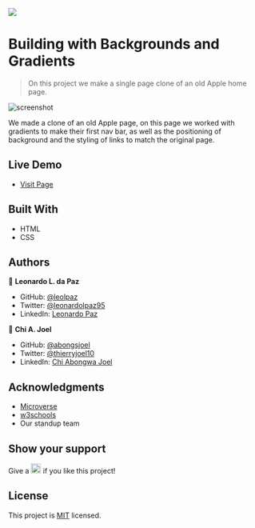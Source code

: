 

![](https://img.shields.io/badge/Microverse-blueviolet)

# Building with Backgrounds and Gradients

> On this project we make a single page clone of an old Apple home page.

![screenshot](https://raw.githubusercontent.com/abongsjoel/Apple-homepage-clone/features/app_screenshot.png)

We made a clone of an old Apple page, on this page we worked with gradients to make their first nav bar, as well as the positioning of background and the styling of links to match the original page.

## Live Demo

- [Visit Page](https://raw.githack.com/abongsjoel/Apple-homepage-clone/features/index.html)

## Built With

- HTML
- CSS

## Authors

👤 **Leonardo L. da Paz**

- GitHub: [@leolpaz](https://github.com/leolpaz)
- Twitter: [@leonardolpaz95](https://twitter.com/leonardolpaz95)
- LinkedIn: [Leonardo Paz](https://www.linkedin.com/in/leonardo-paz-a925611b5/)

👤 **Chi A. Joel**

- GitHub: [@abongsjoel](https://github.com/abongsjoel)
- Twitter: [@thierryjoel10](https://twitter.com/ThierryJoel10)
- LinkedIn: [Chi Abongwa Joel](https://www.linkedin.com/in/chi-abongwa-joel-b4285a97/)

## Acknowledgments

- [Microverse](https://www.microverse.org)
- [w3schools](https://www.w3schools.com)
- Our standup team

## Show your support
<p> Give a 
  <g-emoji class="g-emoji" alias="star" fallback-src="https://github.githubassets.com/images/icons/emoji/unicode/2b50.png"><img class="emoji" alt="star" height="20" width="20" src="https://github.githubassets.com/images/icons/emoji/unicode/2b50.png"></g-emoji>
  if you like this project!</p>

## License
  <p>This project is <a href="../Features/LICENSE">MIT</a> licensed.</p>

